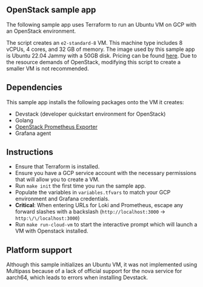 ## OpenStack sample app

The following sample app uses Terraform to run an Ubuntu VM on GCP with an OpenStack environment.

The script creates an `e2-standard-8` VM. This machine type includes 8 vCPUs, 4 cores, and 32 GB of memory. The image used by this sample app is Ubuntu 22.04 Jammy with a 50GB disk. Pricing can be found [here](https://cloud.google.com/compute/vm-instance-pricing). Due to the resource demands of OpenStack, modifying this script to create a smaller VM is not recommended.

## Dependencies

This sample app installs the following packages onto the VM it creates:

- Devstack (developer quickstart environment for OpenStack)
- Golang
- [OpenStack Prometheus Exporter](https://github.com/openstack-exporter/openstack-exporter)
- Grafana agent

## Instructions

- Ensure that Terraform is installed.
- Ensure you have a GCP service account with the necessary permissions that will allow you to create a VM.
- Run `make init` the first time you run the sample app.
- Populate the variables in `variables.tfvars` to match your GCP environment and Grafana credentials.
- **Critical**: When entering URLs for Loki and Prometheus, escape any forward slashes with a backslash (`http://localhost:3000` -> `http:\/\/localhost:3000`)
- Run `make run-cloud-vm` to start the interactive prompt which will launch a VM with Openstack installed.

## Platform support

Although this sample initializes an Ubuntu VM, it was not implemented using Multipass because of a lack of official support for the nova service for aarch64, which leads to errors when installing Devstack.
